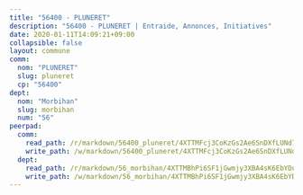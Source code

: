 ```yaml
---
title: "56400 - PLUNERET"
description: "56400 - PLUNERET | Entraide, Annonces, Initiatives"
date: 2020-01-11T14:09:21+09:00
collapsible: false
layout: commune
comm:
  nom: "PLUNERET"
  slug: pluneret
  cp: "56400"
dept:
  nom: "Morbihan"
  slug: morbihan
  num: "56"
peerpad:
  comm:
    read_path: /r/markdown/56400_pluneret/4XTTMFcj3CoKzGs2Ae6SnDXfLUNd7Dx1hy5fYgvcpAG6LfFbV
    write_path: /w/markdown/56400_pluneret/4XTTMFcj3CoKzGs2Ae6SnDXfLUNd7Dx1hy5fYgvcpAG6LfFbV-K3TgTcsXbtoLom6kr1uGcCEokBwaR8foUgPXRkJs9pRVTU1priWy4gZFH15Ri98BXmyH6Piz37MaqRqy5ymtxCZUTcC8hZeqKUQzsVtb9cUDQZNMEc8FGS4gjRxUgpxV9NfVYRL3
  dept:
    read_path: /r/markdown/56_morbihan/4XTTMBhPi6SF1jGwmjy3XBA4sK6EbYDun44EYwF3irZ7aBa5U
    write_path: /w/markdown/56_morbihan/4XTTMBhPi6SF1jGwmjy3XBA4sK6EbYDun44EYwF3irZ7aBa5U-K3TgV3HyhWtqSpmJ2GGLPRtHigVTcxkFRVLMX5R66UyRAN55PNUQgmTNwaDuJmWps9EVWQzncDySYbA7Pg7qEdRXsayrZysPHK4HeKM3FG1U8vQvyUvaDoFo4L4Z8coFC71q4zES
---
```


